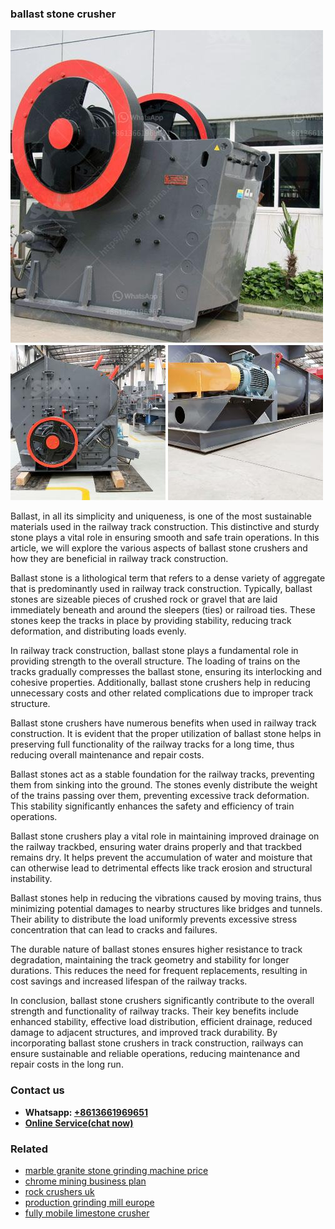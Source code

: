 <h3>ballast stone crusher</h3><img src='1708309169.jpg' alt=''><p>Ballast, in all its simplicity and uniqueness, is one of the most sustainable materials used in the railway track construction. This distinctive and sturdy stone plays a vital role in ensuring smooth and safe train operations. In this article, we will explore the various aspects of ballast stone crushers and how they are beneficial in railway track construction.</p><p>Ballast stone is a lithological term that refers to a dense variety of aggregate that is predominantly used in railway track construction. Typically, ballast stones are sizeable pieces of crushed rock or gravel that are laid immediately beneath and around the sleepers (ties) or railroad ties. These stones keep the tracks in place by providing stability, reducing track deformation, and distributing loads evenly.</p><p>In railway track construction, ballast stone plays a fundamental role in providing strength to the overall structure. The loading of trains on the tracks gradually compresses the ballast stone, ensuring its interlocking and cohesive properties. Additionally, ballast stone crushers help in reducing unnecessary costs and other related complications due to improper track structure.</p><p>Ballast stone crushers have numerous benefits when used in railway track construction. It is evident that the proper utilization of ballast stone helps in preserving full functionality of the railway tracks for a long time, thus reducing overall maintenance and repair costs.</p><p>Ballast stones act as a stable foundation for the railway tracks, preventing them from sinking into the ground. The stones evenly distribute the weight of the trains passing over them, preventing excessive track deformation. This stability significantly enhances the safety and efficiency of train operations.</p><p>Ballast stone crushers play a vital role in maintaining improved drainage on the railway trackbed, ensuring water drains properly and that trackbed remains dry. It helps prevent the accumulation of water and moisture that can otherwise lead to detrimental effects like track erosion and structural instability.</p><p>Ballast stones help in reducing the vibrations caused by moving trains, thus minimizing potential damages to nearby structures like bridges and tunnels. Their ability to distribute the load uniformly prevents excessive stress concentration that can lead to cracks and failures.</p><p>The durable nature of ballast stones ensures higher resistance to track degradation, maintaining the track geometry and stability for longer durations. This reduces the need for frequent replacements, resulting in cost savings and increased lifespan of the railway tracks.</p><p>In conclusion, ballast stone crushers significantly contribute to the overall strength and functionality of railway tracks. Their key benefits include enhanced stability, effective load distribution, efficient drainage, reduced damage to adjacent structures, and improved track durability. By incorporating ballast stone crushers in track construction, railways can ensure sustainable and reliable operations, reducing maintenance and repair costs in the long run.</p><h3>Contact us</h3><ul><li><strong>Whatsapp:&nbsp;<a href="https://wa.me/8613661969651">+8613661969651</a></strong></li><li><a href="https://swt.shibang-china.com/?git&amp;zhl&amp;ballast stone crusher"><strong>Online Service(chat now)</strong></a></li></ul><h3>Related</h3><ul><li><a href='marble granite stone grinding machine price.md'>marble granite stone grinding machine price</a></li><li><a href='chrome mining business plan.md'>chrome mining business plan</a></li><li><a href='rock crushers uk.md'>rock crushers uk</a></li><li><a href='production grinding mill europe.md'>production grinding mill europe</a></li><li><a href='fully mobile limestone crusher.md'>fully mobile limestone crusher</a></li></ul>